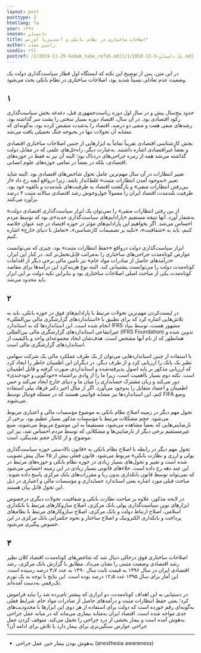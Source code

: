 ```yaml
---
layout: post
posttype: 2
htmllang: fa
year: ۱۳۹۷
season: تابستان
title: اصلاحات ساختاری در نظام بانکی و آنستیژیا اَورنس* 
author: رامین مجاب
usediv: rtl
postref: /2/2019-11-25-kodam_tabe_refah.md[]/1/2018-12-3-یک داستان.md[]/2/2018-4-18-adoo_shavad_sabab.md[]/2/2016-5-21-roshdtolid.md[]/2/2020-4-13-vazife_12.md[]/2/2020-2-4-zire_khat.md[]/2/2018-1-28-nim100_sootafahom.md[]/2/2016-6-29-jange_gheimat_ponzi.md[]/2/2017-7-25-mithril.md[]/2/2018-5-26-roshd_3sal.md
---
```

در این متن، پس از توضیح این نکته که ایستگاه اول قطار سیاست‌گذاری دولت یک وضعیت عدم تعادلی نسبتاً شدید بود، اصلاحات ساختاری در نظام بانکی بحث می‌شود. 

## ۱
حدود پنج‌سال پیش و در سال اول دوره ریاست‌جمهوری قبل، دغدغه بخش سیاست‌گذاری رکود اقتصادی بود. در آن سال، اقتصاد دوره بسیار سختی را پشت سر گذاشته بود. رشدهای منفی هفت و منفی دو درصد، اقتصاد را به‌شدت منقبض کرده بود، به‌گونه‌ای که مشابه آن تحولات تنها در بحبوحه جنگ تحمیلی یافت می‌شد. 

بخش کارشناسی اقتصادی تقریباً تماماً به ابزارهایی از جنس اصلاحات ساختاریِ اقتصادی و بعضاً غیراقتصادی اشاره داشتند. به‌عبارت دیگر، راه‌حل‌های علمی که در مقابل دولت گذاشته می‌شد همه از زمره جراحی‌های دردناک بود؛ البته آن نیز نه فقط در حوزه‌های اقتصادی، بلکه در بعضاً در تمامی حوزه‌های علوم انسانی. 

تغییر انتظارات در آن سال مهم‌ترین عامل تحول شاخص‌های اقتصادی بود. البته شاید تعبیر «به‌وجود آمدن انتظارات مثبت» غلط‌انداز باشد، زیرا درواقع آنچه رخ داد «از بین‌رفتن انتظارات منفی» و بازگشت اقتصاد به ظرفیت‌های بلندمدت و بالقوه خود بود. ظرفیت بلندمدت اقتصاد ایران را معمولاً حول‌وحوش رشد اقتصادی سالانه مثبت ۴ درصد برآورد می‌کنند. 

«از بین رفتن انتظارات منفی» را نمی‌توان یک ابزار سیاست‌گذاری اقتصادی دولت به‌شمار آورد. آنها نتیجه مستقیم «پارادایم‌های‌ سیاست‌گذاری جدید»ی بود که توسط مردم احساس می‌شد. اگر بخواهیم این پارادایم‌های مؤثر در حوزه اقتصاد در چند عنوان خلاصه کنیم، باید به «شفافیت»، «تکیه بر تصمیمات کارشناسی»، «تعامل با دنیای خارج» اشاره کنیم.

ابزار سیاست‌گذاری دولت درواقع «حفظ انتظارات مثبت» بود، چیزی که می‌توانست عوارض کوتاه‌مدت  جراحی‌های ساختاری را به‌مراتب قابل‌تحمل‌تر کند. در کنار این ابزار، «درآمدهای حاصل از صادرات مواد خام» نیز تأمین مالی برخی دیگر از اقدامات کوتاه‌مدت دولت را می‌توانست پشتیبانی کند. البته نوع هزینه‌کرد این درآمدها برای مقاصد کوتاه‌مدت یکی از مباحث اصلی اصلاحات ساختاری بود و بنابراین تکیه دولت بر این ابزار باید محدود می‌شد.

## ۲
در لیست‌کردن مهم‌ترین تحولات مرتبط با پارادایم‌های فوق در حوزه بانکی، باید به تلاش‌هایی اشاره کرد که برای تطبیق با «استانداردهای گزارشگری مالی بین‌المللی» انجام شده است. این استانداردها که به استاندارد IFRS مشهور هست، توسط بنیاد غیرانتفاعی استانداردهای گزارشگری مالی بین‌المللی (IFRS Foundation) تدوین شده و همانطور که از نام آنها مشخص است، هدف‌شان ایجاد مجموعه‌ای واحد و باکیفیت از استانداردهای گزارشگری مالی است.

با استفاده از چنین استانداردهایی می‌توان از یک طرف عملکرد مالی یک شرکت سهامی نظیر یک بانک را ارزیابی کرد و از طرف دیگر، در دیگران این اطمینان خاطر را ایجاد کرد که ارزیابی مذکور بر پایه اصول پذیرفته‌شده و استانداردی صورت گرفته و قابل اطمینان است. نکته دوم بسیار بااهمیت است، زیرا ما را از وادی پراشتباه «خودگویی و خودخندی» دور می‌کند و زبان مشترک حسابداری را میان ما و دنیای خارج ایجاد می‌کند و حس اطمینان و اعتماد متقابل را به‌وجود می‌آورد. اگر از مثال اخیر دکتر فرهاد نیلی استفاده کنم، این استانداردها نیز مشابه قوانینی هستند که در مسئله فوتبال توسط FIFA وضع می‌شوند. 

تحول مهم دیگر در زمینه اصلاح نظام بانکی به موضوع مؤسسات مالی و اعتباری مربوط می‌شود. حجم مشکلات مرتبط با مؤسسات مذکور بسیار عظیم بود. برخی از نارضایتی‌هایی که بعضاً مشاهده می‌شود، مستقیماً به این موضوع مربوط می‌شوند، منبع غیرمستقیم برخی دیگر از نارضایتی‌ها و مشکلاتی که توسط مردم احساس شد، نیز این موضوع، و از کانال حجم نقدینگی، است. 

تحول مهم دیگر در رابطه با اصلاح نظام بانکی به «قانون بالادستی حوزه سیاست‌گذاری پولی و ارزی و نظارت بانکی» مربوط می‌شود. قانون فعلی بیش از ۴۵ سال پیش تصویب شده است و تغییر و تحول‌های بسیار زیادی در حوزه نظام بانکی و حوزه‌های مرتبط در این چند دهه رخ داده است. خلاءهای قانونی بسیار زیادی در این زمینه احساس می‌شود که نمی‌تواند توسط قانون بانکداری بدون ربا و مقررات‌های بانک مرکزی پاسخ داده شوند. مباحث قبلی مورد اشاره یعنی استاندارد حسابداری و مؤسسات مالی و اعتباری در ذیل این تحول قابل بیان هستند.

در لایحه مذکور، علاوه بر مباحث نظارت بانکی و شفافیت، تحولات دیگری درخصوص ابزارهای نوین سیاست‌گذاری پولی بانک مرکزی، اصلاح سازوکارهای مرتبط با بانکداری اسلامی، اصلاح ارتباط دولت و بانک مرکزی، اصلاح سازوکارهای مرتبط با نظام‌های پرداخت و بانکداری الکترونیک و اصلاح ساختار و نحوه حکمرانی بانک مرکزی در این خصوص پیگیری می‌شود.


## ۳
اصلاحات ساختاری فوق درحالی دنبال شد که شاخص‌های کوتاه‌مدت اقتصاد کلان نظیر رشد اقتصادی وضعیت مثبتی را نشان می‌داد. مطابق با گزارش بانک مرکزی، رشد اقتصادی ایران در سال ۱۳۹۶ به قیمت ثابت سال ۱۳۹۰ به عدد ۳٫۷ درصد رسیده است. این آمار برای سال ۱۳۹۵ عدد ۱۲٫۵ درصد بوده است. این نتایج با توجه به یک تورم تک‌رقمی به‌دست آمده‌اند. 

در دستیابی به این اهداف کوتاه‌مدت، دو ابزاری که پیشتر نام‌برده شد را نباید فراموش کرد؛ یعنی حفظ انتظارات مثبت و درآمدهای حاصل از صادرات مواد خام. شرایط فعلی به‌گونه‌ای رقم خورده است که دولت برای استفاده از هر دوی این ابزارها با محدودیت‌های جدی مواجه شده است. اقتصاد ایران به‌مثابه بیماری می‌ماند که در میانه عمل جراحی به‌هوش آمده است و بیمار بخشی از درد جراحی را تحمل می‌کند. متوقف کردن عمل جراحی عوارض سنگین‌تری برای بیمار دارد یا تلاش برای ادامه آن؟

---
* به‌هوش بودن بیمار حین عمل جراحی (anesthesia awareness)